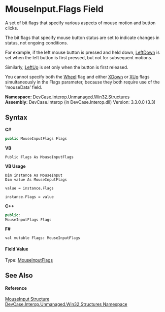 # MouseInput.Flags Field
 

A set of bit flags that specify various aspects of mouse motion and button clicks. 

 The bit flags that specify mouse button status are set to indicate changes in status, not ongoing conditions. 

 For example, if the left mouse button is pressed and held down, <a href="T_DevCase_Interop_Unmanaged_Win32_Enums_MouseInputFlags">LeftDown</a> is set when the left button is first pressed, but not for subsequent motions. 

 Similarly, <a href="T_DevCase_Interop_Unmanaged_Win32_Enums_MouseInputFlags">LeftUp</a> is set only when the button is first released. 

 You cannot specify both the <a href="T_DevCase_Interop_Unmanaged_Win32_Enums_MouseInputFlags">Wheel</a> flag and either <a href="T_DevCase_Interop_Unmanaged_Win32_Enums_MouseInputFlags">XDown</a> or <a href="T_DevCase_Interop_Unmanaged_Win32_Enums_MouseInputFlags">XUp</a> flags simultaneously in the Flags parameter, because they both require use of the 'mouseData' field.

**Namespace:**&nbsp;<a href="N_DevCase_Interop_Unmanaged_Win32_Structures">DevCase.Interop.Unmanaged.Win32.Structures</a><br />**Assembly:**&nbsp;DevCase.Interop (in DevCase.Interop.dll) Version: 3.3.0.0 (3.3)

## Syntax

**C#**<br />
``` C#
public MouseInputFlags Flags
```

**VB**<br />
``` VB
Public Flags As MouseInputFlags
```

**VB Usage**<br />
``` VB Usage
Dim instance As MouseInput
Dim value As MouseInputFlags

value = instance.Flags

instance.Flags = value
```

**C++**<br />
``` C++
public:
MouseInputFlags Flags
```

**F#**<br />
``` F#
val mutable Flags: MouseInputFlags
```


#### Field Value
Type: <a href="T_DevCase_Interop_Unmanaged_Win32_Enums_MouseInputFlags">MouseInputFlags</a>

## See Also


#### Reference
<a href="T_DevCase_Interop_Unmanaged_Win32_Structures_MouseInput">MouseInput Structure</a><br /><a href="N_DevCase_Interop_Unmanaged_Win32_Structures">DevCase.Interop.Unmanaged.Win32.Structures Namespace</a><br />
